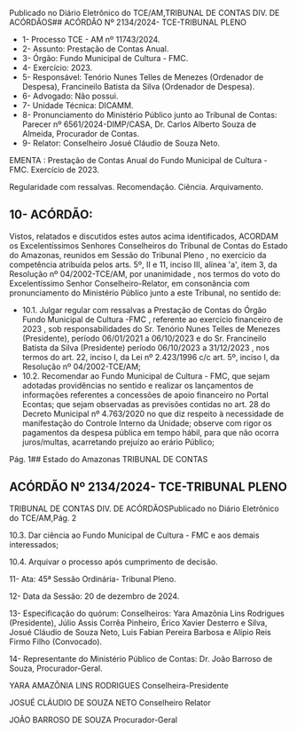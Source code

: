 Publicado  no  Diário  Eletrônico do TCE/AM,TRIBUNAL DE CONTAS DIV. DE ACÓRDÃOS## ACÓRDÃO Nº 2134/2024- TCE-TRIBUNAL PLENO

- 1- Processo TCE - AM nº 11743/2024.
- 2- Assunto: Prestação de Contas Anual.
- 3- Órgão: Fundo Municipal de Cultura - FMC.
- 4- Exercício: 2023.
- 5- Responsável: Tenório Nunes Telles de Menezes (Ordenador de Despesa), Francineilo Batista da Silva (Ordenador de Despesa).
- 6- Advogado: Não possui.
- 7- Unidade Técnica: DICAMM.
- 8- Pronunciamento  do  Ministério  Público  junto  ao  Tribunal  de  Contas: Parecer  nº 6561/2024-DIMP/CASA, Dr. Carlos Alberto Souza de Almeida, Procurador de Contas.
- 9- Relator: Conselheiro Josué Cláudio de Souza Neto.

EMENTA : Prestação  de  Contas  Anual  do  Fundo Municipal de Cultura - FMC. Exercício de 2023.

Regularidade com ressalvas. Recomendação. Ciência. Arquivamento.

## 10-  ACÓRDÃO:

Vistos, relatados e discutidos estes autos acima identificados, ACORDAM os Excelentíssimos Senhores Conselheiros do Tribunal de Contas do Estado do Amazonas, reunidos em Sessão do Tribunal Pleno , no exercício da competência atribuída pelos arts. 5º, II e  11,  inciso  III, alínea  'a',  item  3,  da  Resolução  nº  04/2002-TCE/AM, por unanimidade , nos  termos  do  voto  do  Excelentíssimo  Senhor  Conselheiro-Relator, em consonância com pronunciamento do Ministério Público junto a este Tribunal, no sentido de:

- 10.1. Julgar  regular  com  ressalvas a  Prestação  de  Contas  do Órgão Fundo Municipal de Cultura -FMC , referente ao exercício financeiro  de  2023 ,  sob  responsabilidades  do Sr.  Tenório  Nunes Telles de Menezes (Presidente), período 06/01/2021 a 06/10/2023 e do Sr. Francineilo Batista da Silva (Presidente) período 06/10/2023 a 31/12/2023 , nos termos do art. 22, inciso I, da Lei nº 2.423/1996 c/c art. 5º, inciso I, da Resolução nº 04/2002-TCE/AM;
- 10.2. Recomendar ao  Fundo  Municipal  de  Cultura  -  FMC,  que  sejam adotadas  providências  no  sentido  e  realizar  os  lançamentos  de informações referentes a concessões de apoio financeiro no Portal Econtas;  que  sejam  observadas  as  previsões  contidas  no  art.  28  do Decreto Municipal nº 4.763/2020 no que diz respeito à necessidade de manifestação do Controle Interno da Unidade; observe com rigor os pagamentos da despesa pública em tempo hábil, para que não ocorra juros/multas, acarretando prejuízo ao erário Público;

Pág. 1## Estado do Amazonas TRIBUNAL DE CONTAS

## ACÓRDÃO Nº 2134/2024- TCE-TRIBUNAL PLENO

TRIBUNAL DE CONTAS DIV. DE ACÓRDÃOSPublicado  no  Diário  Eletrônico do TCE/AM,Pág. 2

10.3. Dar  ciência ao  Fundo  Municipal  de  Cultura  -  FMC  e  aos  demais interessados;

10.4. Arquivar o processo após cumprimento de decisão.

11-  Ata: 45ª Sessão Ordinária- Tribunal Pleno.

12-  Data da Sessão: 20 de dezembro de 2024.

13-  Especificação do quórum: Conselheiros: Yara Amazônia Lins Rodrigues (Presidente), Júlio Assis Corrêa Pinheiro, Érico Xavier Desterro e Silva, Josué Cláudio de Souza Neto, Luis Fabian Pereira Barbosa e Alípio Reis Firmo Filho (Convocado).

14-  Representante  do  Ministério  Público  de  Contas: Dr.  João  Barroso  de  Souza, Procurador-Geral.

YARA AMAZÔNIA LINS RODRIGUES Conselheira-Presidente

JOSUÉ CLÁUDIO DE SOUZA NETO Conselheiro Relator

JOÃO BARROSO DE SOUZA Procurador-Geral